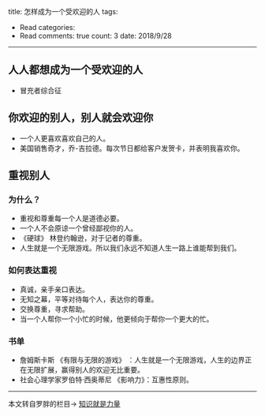 title: 怎样成为一个受欢迎的人
tags: 
  - Read
categories: 
  - Read
comments: true
count: 3
date: 2018/9/28
---
  ## 人人都想成为一个受欢迎的人
- 冒充者综合征

## 你欢迎的别人，别人就会欢迎你
- 一个人更喜欢喜欢自己的人。
- 美国销售奇才，乔-吉拉德。每次节日都给客户发贺卡，并表明我喜欢你。

## 重视别人

### 为什么？
- 重视和尊重每一个人是道德必要。
- 一个人不会原谅一个曾经鄙视你的人。
- 《硬球》 林登约翰逊，对于记者的尊重。
- 人生就是一个无限游戏。所以我们永远不知道人生一路上谁能帮到我们。

### 如何表达重视
- 真诚，亲手亲口表达。
- 无知之幕，平等对待每个人，表达你的尊重。
- 交换尊重，寻求帮助。
- 当一个人帮你一个小忙的时候，他更倾向于帮你一个更大的忙。

### 书单
- 詹姆斯卡斯 《有限与无限的游戏》 ：人生就是一个无限游戏，人生的边界正在无限扩展，赢得别人的欢迎无比重要。
- 社会心理学家罗伯特·西奥蒂尼 《影响力》：互惠性原则。

---- 
本文转自罗胖的栏目-> [知识就是力量](https://www.iqiyi.com/v_19rqy9nll4.html#curid=1236793700_20616a4aa831e0a9d0863e203108da87)